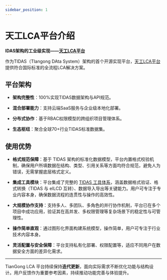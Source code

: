 ```yaml
---
sidebar_position: 1
---
```


# 天工LCA平台介绍

**IDAS架构的工业级实现——[天工LCA平台](https://docs.tiangong.earth/)**

作为TIDAS（TIangong DAta System）架构的首个开源实现平台，[天工LCA平台](https://docs.tiangong.earth/)提供符合国际标准的全流程LCA解决方案。

## 平台架构

- **架构完整性**：100%实现TIDAS数据架构与API规范。

- **混合部署能力**：支持云端SaaS服务与企业级本地化部署。

- **分布式协作**：基于RBAC权限模型的跨组织项目管理体系。

- **生态枢纽**：聚合全球70+行业TIDAS标准数据集。

## 使用优势

- **格式规范保障**：基于 TIDAS 架构的标准化数据模型，平台内置格式校验机制，确保用户所填数据在结构、类型、引用关系等方面均符合规范，避免人为错误，无需掌握底层格式定义。

- **集成工具模块**：平台集成了完整的 [TIDAS 工具体系](tool/TIDAS-tool.md)，涵盖数据格式验证、格式转换（TIDAS 与 eILCD 互转）、数据导入导出等关键能力。用户可专注于专业内容本身，确保数据流程的连贯性与操作的高效性。

- **大规模协作支持**：支持多人、多团队、多角色的并行协作机制，平台已在多个项目中成功应用，验证其在高并发、多权限管理等复杂场景下的稳定性与可管理性。

- **操作简单直观**：通过图形化界面构建系统模型，操作简单，用户可专注于行业技术内容本身。

- **灵活配置与安全保障**：平台支持私有化部署、权限配置等，适应不同用户在数据安全方面的差异化需求。
---

TianGong LCA 平台持续保持**迭代更新**，面向实际需求不断优化功能与结构设计。用户反馈作为重要参考因素，持续推动功能完善与体验提升。

